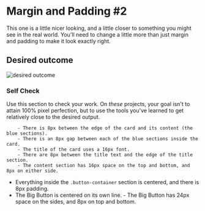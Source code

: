 # Margin and Padding #2

This one is a little nicer looking, and a little closer to something you might see in the real world. You'll need to change a little more than just margin and padding to make it look exactly right.

## Desired outcome
![desired outcome](./desired-outcome.png)

### Self Check
Use this section to check your work. On _these_ projects, your goal isn't to attain 100% pixel perfection, but to use the tools you've learned to get relatively close to the desired output.

        - There is 8px between the edge of the card and its content (the blue sections).
        - There is an 8px gap between each of the blue sections inside the card.
        - The title of the card uses a 16px font.
        - There are 8px between the title text and the edge of the title section.
        - The content section has 16px space on the top and bottom, and 8px on either side.
- Everything inside the `.button-container` section is centered, and there is 8px padding.
- The Big Button is centered on its own line.
        - The Big Button has 24px space on the sides, and 8px on top and bottom.
